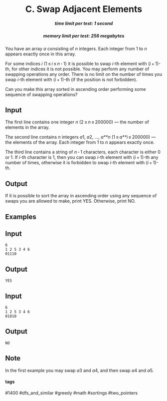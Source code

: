 <h1 style='text-align: center;'> C. Swap Adjacent Elements</h1>

<h5 style='text-align: center;'>time limit per test: 1 second</h5>
<h5 style='text-align: center;'>memory limit per test: 256 megabytes</h5>

You have an array *a* consisting of *n* integers. Each integer from 1 to *n* appears exactly once in this array.

For some indices *i* (1 ≤ *i* ≤ *n* - 1) it is possible to swap *i*-th element with (*i* + 1)-th, for other indices it is not possible. You may perform any number of swapping operations any order. There is no limit on the number of times you swap *i*-th element with (*i* + 1)-th (if the position is not forbidden).

Can you make this array sorted in ascending order performing some sequence of swapping operations?

## Input

The first line contains one integer *n* (2 ≤ *n* ≤ 200000) — the number of elements in the array.

The second line contains *n* integers *a*1, *a*2, ..., *a**n* (1 ≤ *a**i* ≤ 200000) — the elements of the array. Each integer from 1 to *n* appears exactly once.

The third line contains a string of *n* - 1 characters, each character is either 0 or 1. If *i*-th character is 1, then you can swap *i*-th element with (*i* + 1)-th any number of times, otherwise it is forbidden to swap *i*-th element with (*i* + 1)-th.

## Output

If it is possible to sort the array in ascending order using any sequence of swaps you are allowed to make, print YES. Otherwise, print NO.

## Examples

## Input


```
6  
1 2 5 3 4 6  
01110  

```
## Output


```
YES  

```
## Input


```
6  
1 2 5 3 4 6  
01010  

```
## Output


```
NO  

```
## Note

In the first example you may swap *a*3 and *a*4, and then swap *a*4 and *a*5.



#### tags 

#1400 #dfs_and_similar #greedy #math #sortings #two_pointers 